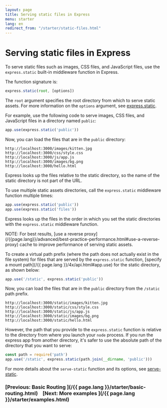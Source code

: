 ```yaml
---
layout: page
title: Serving static files in Express
menu: starter
lang: en
redirect_from: "/starter/static-files.html"
---
```


# Serving static files in Express

To serve static files such as images, CSS files, and JavaScript files, use the `express.static` built-in middleware function in Express.

The function signature is:

```js
express.static(root, [options])
```

The `root` argument specifies the root directory from which to serve static assets.
For more information on the `options` argument, see [express.static](/{{page.lang}}/4x/api.html#express.static).

For example, use the following code to serve images, CSS files, and JavaScript files in a directory named `public`:

```js
app.use(express.static('public'))
```

Now, you can load the files that are in the `public` directory:

```plain-text
http://localhost:3000/images/kitten.jpg
http://localhost:3000/css/style.css
http://localhost:3000/js/app.js
http://localhost:3000/images/bg.png
http://localhost:3000/hello.html
```

<div class="doc-box doc-info">
Express looks up the files relative to the static directory, so the name of the static directory is not part of the URL.
</div>

To use multiple static assets directories, call the `express.static` middleware function multiple times:

```js
app.use(express.static('public'))
app.use(express.static('files'))
```

Express looks up the files in the order in which you set the static directories with the `express.static` middleware function.

<div class="doc-box doc-info" markdown="1">NOTE: For best results, [use a reverse proxy](/{{page.lang}}/advanced/best-practice-performance.html#use-a-reverse-proxy) cache to improve performance of serving static assets.
</div>

To create a virtual path prefix (where the path does not actually exist in the file system) for files that are served by the `express.static` function, [specify a mount path](/{{ page.lang }}/4x/api.html#app.use) for the static directory, as shown below:

```js
app.use('/static', express.static('public'))
```

Now, you can load the files that are in the `public` directory from the `/static` path prefix.

```plain-text
http://localhost:3000/static/images/kitten.jpg
http://localhost:3000/static/css/style.css
http://localhost:3000/static/js/app.js
http://localhost:3000/static/images/bg.png
http://localhost:3000/static/hello.html
```

However, the path that you provide to the `express.static` function is relative to the directory from where you launch your `node` process. If you run the express app from another directory, it's safer to use the absolute path of the directory that you want to serve:

```js
const path = require('path')
app.use('/static', express.static(path.join(__dirname, 'public')))
```

For more details about the `serve-static` function and its options, see  [serve-static](/resources/middleware/serve-static.html).

### [Previous: Basic Routing ](/{{ page.lang }}/starter/basic-routing.html)&nbsp;&nbsp;&nbsp;&nbsp;[Next: More examples ](/{{ page.lang }}/starter/examples.html)
